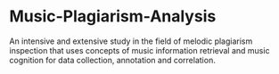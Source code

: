 # Music-Plagiarism-Analysis
An intensive and extensive study in the field of melodic plagiarism inspection that uses concepts of music information retrieval and music cognition for data collection, annotation and correlation.
